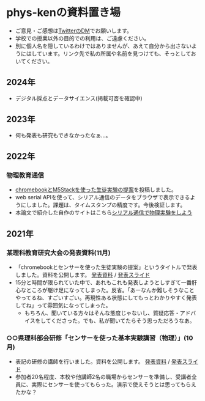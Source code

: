 # phys-kenの資料置き場

* ご意見・ご感想は[TwitterのDM](https://twitter.com/phys_ken)でお願いします。
* 学校での授業以外の目的での利用は、ご遠慮ください。
* 別に個人名を隠しているわけではありませんが、あえて自分から出さないようにはしています。リンク先で私の所属や名前を見つけても、そっとしておいてください。

## 2024年
* デジタル採点とデータサイエンス(掲載可否を確認中)

## 2023年
* 何も発表も研究もできなかったなぁ...。

## 2022年
### 物理教育通信
* [chromebookとM5Stackを使った生徒実験の提案](https://www.jstage.jst.go.jp/article/apej/188/0/188_51/_article/-char/ja/)を投稿しました。
* web serial APIを使って、シリアル通信のデータをブラウザで表示できるようにしました。課題は、タイムスタンプの精度です。今後検証します。
* 本論文で紹介した自作のサイトはこちら[シリアル通信で物理実験をしよう](https://phys-ken.github.io/webserial_app/)

## 2021年
### 某理科教育研究大会の発表資料(11月)
* 「chromebookとセンサーを使った生徒実験の提案」というタイトルで発表しました。資料を公開します。
[発表資料](../datas/20211119_paper.pdf) / [発表スライド](../datas/20211119_slide.pdf)
* 15分と時間が限られていた中で、あれもこれも発表しようとしすぎて一番肝心なところが駆け足になってしまった。反省。「あーなんか難しそうなことやってるね、すごいすごい。再現性ある状態にしてもっとわかりやすく発表してね」って雰囲気になってしまった。
  * もちろん、聞いている方々はそんな態度じゃないし、質疑応答・アドバイスをしてくださった。でも、私が聞いてたらそう思っただろうなあ。

### ○○県理科部会研修「センサーを使った基本実験講習（物理）」(10月)
* 表記の研修の講師を行いました。資料を公開します。
[発表資料](../datas/20211021_paper.pdf) / [発表スライド](../datas/20211021_slide.pdf)
* 参加者20名程度、本校や他講師2名の職場からセンサーを準備し、受講者全員に、実際にセンサーを使ってもらった。演示で使えそうとは思ってもらえたかな？
